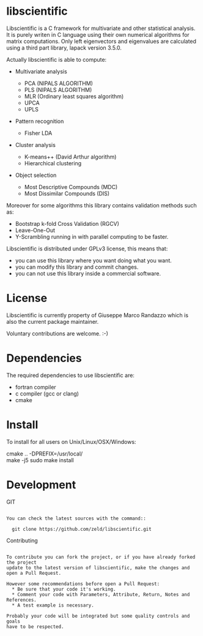 libscientific
=============

Libscientific is a C framework  for multivariate and other statistical analysis.
It is purely writen in C language using their own numerical algorithms
for matrix computations. Only left eigenvectors and eigenvalues are calculated
using a third part library, lapack version 3.5.0.

Actually libscientific is able to compute:
- Multivariate analysis
  * PCA (NIPALS ALGORITHM)
  * PLS (NIPALS ALGORITHM)
  * MLR (Ordinary least squares algorithm)
  * UPCA
  * UPLS

- Pattern recognition
  * Fisher LDA

- Cluster analysis
  * K-means++ (David Arthur algorithm)
  * Hierarchical clustering

- Object selection
  * Most Descriptive Compounds (MDC)
  * Most Dissimilar Compounds  (DIS)

Moreover for some algorithms this library contains validation methods such as:
- Bootstrap k-fold Cross Validation (RGCV)
- Leave-One-Out
- Y-Scrambling
running in with parallel computing to be faster.


Libscientific is distributed under GPLv3 license, this means that:

- you can use this library where you want doing what you want.
- you can modify this library and commit changes.
- you can not use this library inside a commercial software.

License
============

Libscientific is currently property of Giuseppe Marco Randazzo which is also the
current package maintainer.

Voluntary contributions are welcome. :-)


Dependencies
============

The required dependencies to use libscientific are:

- fortran compiler
- c compiler (gcc or clang)
- cmake


Install
=======

To install for all users on Unix/Linux/OSX/Windows:

  cmake .. -DPREFIX=/usr/local/  
  make -j5
  sudo make install


Development
===========
GIT
~~~

You can check the latest sources with the command::

  git clone https://github.com/zeld/libscientific.git

~~~

Contributing
~~~~~~~~~~~~~

To contribute you can fork the project, or if you have already forked the project
update to the latest version of libscientific, make the changes and open a Pull Request.

However some recommendations before open a Pull Request:
  * Be sure that your code it's working.
  * Comment your code with Parameters, Attribute, Return, Notes and References.
  * A test example is necessary.

Probably your code will be integrated but some quality controls and goals
have to be respected.
